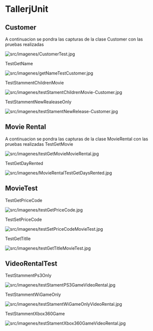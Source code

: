 # TallerjUnit

## Customer

A continuacion se pondra las capturas de la clase Customer con las pruebas realizadas 

![src/imagenes/CustomerTest.jpg ](src/imagenes/CustomerTest.jpg )

TestGetName

![src/imagenes/getNameTestCustomer.jpg](src/imagenes/getNameTestCustomer.jpg)

TestStammentChildrenMovie

![src/imagenes/testStamentChildrenMovie-Customer.jpg ](src/imagenes/testStamentChildrenMovie-Customer.jpg )

TestStammentNewRealeaseOnly

![src/imagenes/testStamentNewRelease-Customer.jpg](src/imagenes/testStamentNewRelease-Customer.jpg)

## Movie Rental 
A continuacion se pondra las capturas de la clase MovieRental con las pruebas realizadas 
TestGetMovie

![src/imagenes/testGetMovieMovieRental.jpg](src/imagenes/testGetMovieMovieRental.jpg)

TestGetDayRented

![src/imagenes/MovieRentalTestGetDaysRented.jpg ](src/imagenes/MovieRentalTestGetDaysRented.jpg)
## MovieTest
TestGetPriceCode

![src/imagenes/testGetPriceCode.jpg](src/imagenes/testGetPriceCode.jpg)

TestSetPriceCode

![src/imagenes/testSetPriceCodeMovieTest.jpg ](src/imagenes/testSetPriceCodeMovieTest.jpg )


TestGetTitlle

![src/imagenes/testGetTitleMovieTest.jpg ](src/imagenes/testGetTitleMovieTest.jpg )

## VideoRentalTest
TestStammentPs3Only

![src/imagenes/testStamentPS3GameVideoRental.jpg ](src/imagenes/testStamentPS3GameVideoRental.jpg)

TestStammentWiGameOnly

![ src/imagenes/testStamentWiGameOnlyVideoRental.jpg ]( src/imagenes/testStamentWiGameOnlyVideoRental.jpg )

TestStammentXbox360Game

![src/imagenes/testStamentXbox360GameVideoRental.jpg ](src/imagenes/testStamentXbox360GameVideoRental.jpg )

